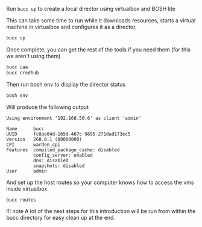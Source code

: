Run `bucc up` to create a local director using virtualbox and BOSH lite

This can take some time to run while it downloads resources, starts a virtual machine in virtualbox and configures it as a director.
```bash
bucc up
```

Once complete, you can get the rest of the tools if you need them (for this we aren't using them)
```bash
bucc uaa
bucc credhub
```

Then run bosh env to display the director status
```bash
bosh env
```
Will produce the following output
```
Using environment '192.168.50.6' as client 'admin'

Name      bucc  
UUID      fc8ae04d-165d-467c-9895-271dad173ec5  
Version   268.0.1 (00000000)  
CPI       warden_cpi  
Features  compiled_package_cache: disabled  
          config_server: enabled  
          dns: disabled  
          snapshots: disabled  
User      admin
```

And set up the host routes so your computer knows how to access the vms inside virtualbox
```bash
bucc routes
```

!!! note
    A lot of the next steps for this introduction will be run from within the bucc directory for easy clean up at the end.
